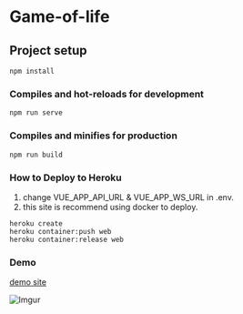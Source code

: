 # Game-of-life

## Project setup
```
npm install
```

### Compiles and hot-reloads for development
```
npm run serve
```

### Compiles and minifies for production
```
npm run build
```
### How to Deploy to Heroku

1. change VUE_APP_API_URL & VUE_APP_WS_URL in .env.
2. this site is recommend using docker to deploy. 

```
heroku create
heroku container:push web
heroku container:release web
```

### Demo
[demo site](https://afternoon-fjord-92266.herokuapp.com/)

![Imgur](https://imgur.com/SwC0P2u.gif)